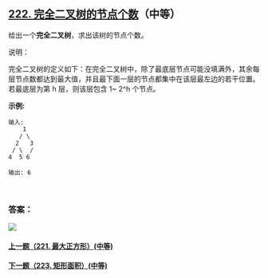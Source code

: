 ## [222. 完全二叉树的节点个数](https://leetcode-cn.com/problems/count-complete-tree-nodes/)（中等）

给出一个**完全二叉树**，求出该树的节点个数。

说明：

完全二叉树的定义如下：在完全二叉树中，除了最底层节点可能没填满外，其余每层节点数都达到最大值，并且最下面一层的节点都集中在该层最左边的若干位置。若最底层为第 h 层，则该层包含 1~ 2^h 个节点。

**示例:**

```
输入: 
    1
   / \
  2   3
 / \  /
4  5 6

输出: 6
```

<br/>

### 答案：















![](https://img-blog.csdnimg.cn/20200807155236311.png)

#### [上一题（221. 最大正方形）(中等)](https://github.com/sdwwld/leetCode/blob/master/src/main/java/com/wld/java/leetcode/leetCode0221.md)

#### [下一题（223. 矩形面积）(中等)](https://github.com/sdwwld/leetCode/blob/master/src/main/java/com/wld/java/leetcode/leetCode0223.md)